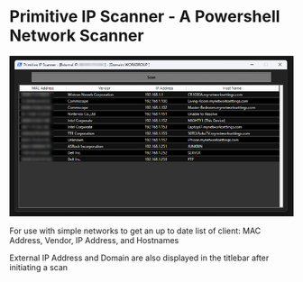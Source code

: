 # Primitive IP Scanner - A Powershell Network Scanner

<p align="center"><img src="https://github.com/illsk1lls/IPScanner/blob/main/.readme/IPScanner.png?raw=true"><p>

For use with simple networks to get an up to date list of client: MAC Address, Vendor, IP Address, and Hostnames<br>

External IP Address and Domain are also displayed in the titlebar after initiating a scan<br>